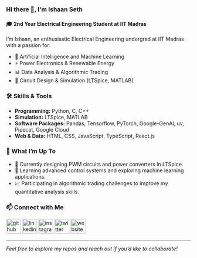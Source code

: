 ### Hi there 👋, I'm Ishaan Seth

#### 🎓 2nd Year Electrical Engineering Student at IIT Madras

I’m Ishaan, an enthusiastic Electrical Engineering undergrad at IIT Madras with a passion for:

- 🤖 Artificial Intelligence and Machine Learning
- ⚡ Power Electronics & Renewable Energy
- 📊 Data Analysis & Algorithmic Trading
- 🔧 Circuit Design & Simulation (LTSpice, MATLAB)


### 🛠️ Skills & Tools

- **Programming:** Python, C, C++
- **Simulation:** LTSpice, MATLAB
- **Software Packages:** Pandas, Tensorflow, PyTorch, Google-GenAI, uv, Pipecat, Google Cloud
- **Web & Data:** HTML, CSS, JavaScript, TypeScript, React.js


### 🚀 What I’m Up To

- 🔭 Currently designing PWM circuits and power converters in LTSpice.
- 🌱 Learning advanced control systems and exploring machine learning applications.
- 📈 Participating in algorithmic trading challenges to improve my quantitative analysis skills.


### 📫 Connect with Me

[<img src="https://cdn.jsdelivr.net/npm/simple-icons@3.0.1/icons/github.svg" alt="github" height="40">](https://github.com/ishaanseth) [<img src="https://cdn.jsdelivr.net/npm/simple-icons@3.0.1/icons/linkedin.svg" alt="linkedin" height="40">](https://www.linkedin.com/in/ishaanseth) [<img src="https://cdn.jsdelivr.net/npm/simple-icons@3.0.1/icons/instagram.svg" alt="instagram" height="40">](https://www.instagram.com/who_am_ishaan/) [<img src="https://cdn.jsdelivr.net/npm/simple-icons@3.0.1/icons/twitter.svg" alt="twitter" height="40">](https://twitter.com/ishaanseth) [<img src="https://cdn.jsdelivr.net/npm/simple-icons@3.0.1/icons/icloud.svg" alt="website" height="40">](https://ishaanseth.github.io)

---

*Feel free to explore my repos and reach out if you’d like to collaborate!*
